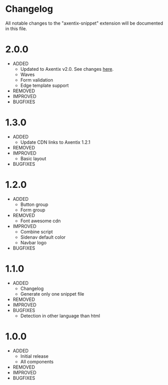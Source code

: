 # Changelog

All notable changes to the "axentix-snippet" extension will be documented in this file.

# 2.0.0

- ADDED
  - Updated to Axentix v2.0. See changes [here](https://github.com/axentix/axentix/blob/v2/CHANGELOG.md).
  - Waves
  - Form validation
  - Edge template support
- REMOVED
- IMPROVED
- BUGFIXES

# 1.3.0

- ADDED
  - Update CDN links to Axentix 1.2.1
- REMOVED
- IMPROVED
  - Basic layout
- BUGFIXES

# 1.2.0

- ADDED
  - Button group
  - Form group
- REMOVED
  - Font awesome cdn
- IMPROVED
  - Combine script
  - Sidenav default color
  - Navbar logo
- BUGFIXES

# 1.1.0

- ADDED
  - Changelog
  - Generate only one snippet file
- REMOVED
- IMPROVED
- BUGFIXES
  - Detection in other language than html

# 1.0.0

- ADDED
  - Initial release
  - All components
- REMOVED
- IMPROVED
- BUGFIXES